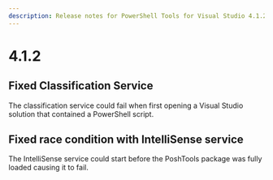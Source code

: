 ```yaml
---
description: Release notes for PowerShell Tools for Visual Studio 4.1.2
---
```


# 4.1.2

## Fixed Classification Service

The classification service could fail when first opening a Visual Studio solution that contained a PowerShell script.

## Fixed race condition with IntelliSense service

The IntelliSense service could start before the PoshTools package was fully loaded causing it to fail. 


